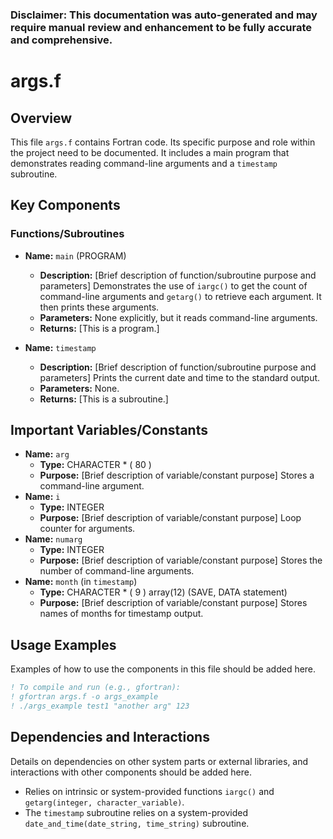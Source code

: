 ### Disclaimer: This documentation was auto-generated and may require manual review and enhancement to be fully accurate and comprehensive.

# args.f

## Overview

This file `args.f` contains Fortran code. Its specific purpose and role within the project need to be documented. It includes a main program that demonstrates reading command-line arguments and a `timestamp` subroutine.

## Key Components

### Functions/Subroutines

- **Name:** `main` (PROGRAM)
  - **Description:** [Brief description of function/subroutine purpose and parameters] Demonstrates the use of `iargc()` to get the count of command-line arguments and `getarg()` to retrieve each argument. It then prints these arguments.
  - **Parameters:** None explicitly, but it reads command-line arguments.
  - **Returns:** [This is a program.]

- **Name:** `timestamp`
  - **Description:** [Brief description of function/subroutine purpose and parameters] Prints the current date and time to the standard output.
  - **Parameters:** None.
  - **Returns:** [This is a subroutine.]

## Important Variables/Constants

- **Name:** `arg`
  - **Type:** CHARACTER * ( 80 )
  - **Purpose:** [Brief description of variable/constant purpose] Stores a command-line argument.
- **Name:** `i`
  - **Type:** INTEGER
  - **Purpose:** [Brief description of variable/constant purpose] Loop counter for arguments.
- **Name:** `numarg`
  - **Type:** INTEGER
  - **Purpose:** [Brief description of variable/constant purpose] Stores the number of command-line arguments.
- **Name:** `month` (in `timestamp`)
  - **Type:** CHARACTER * ( 9 ) array(12) (SAVE, DATA statement)
  - **Purpose:** [Brief description of variable/constant purpose] Stores names of months for timestamp output.

## Usage Examples

Examples of how to use the components in this file should be added here.
```fortran
! To compile and run (e.g., gfortran):
! gfortran args.f -o args_example
! ./args_example test1 "another arg" 123
```

## Dependencies and Interactions

Details on dependencies on other system parts or external libraries, and interactions with other components should be added here.
- Relies on intrinsic or system-provided functions `iargc()` and `getarg(integer, character_variable)`.
- The `timestamp` subroutine relies on a system-provided `date_and_time(date_string, time_string)` subroutine.
